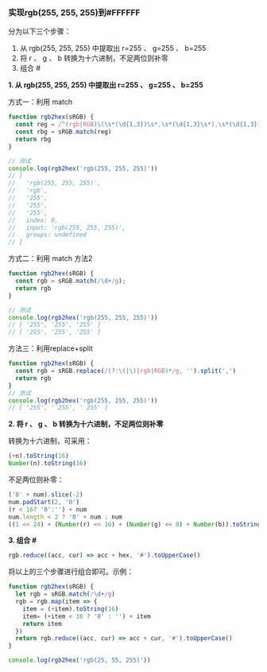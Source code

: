 ### 实现rgb(255, 255, 255)到#FFFFFF

分为以下三个步骤：

1. 从 rgb(255, 255, 255) 中提取出 r=255 、 g=255 、 b=255
2. 将 r 、 g 、 b 转换为十六进制，不足两位则补零
3. 组合 #

**1. 从 rgb(255, 255, 255) 中提取出 r=255 、 g=255 、 b=255**

方式一：利用 match

```js
function rgb2hex(sRGB) {
  const reg = /^(rgb|RGB)\(\s*(\d{1,3})\s*,\s*(\d{1,3}\s*),\s*(\d{1,3})\s*\)$/
  const rbg = sRGB.match(reg)
  return rbg
}

// 测试
console.log(rgb2hex('rgb(255, 255, 255)'))
// [
//   'rgb(255, 255, 255)',
//   'rgb',
//   '255',
//   '255',
//   '255',
//   index: 0,
//   input: 'rgb(255, 255, 255)',
//   groups: undefined
// ]
```

方式二：利用 match 方法2

```js
function rgb2hex(sRGB) {
  const rgb = sRGB.match(/\d+/g);
  return rgb
}

// 测试
console.log(rgb2hex('rgb(255, 255, 255)'))
// [ '255', '255', '255' ]
// [ '255', '255', '255' ]
```

方法三：利用replace+split

```js
function rgb2hex(sRGB) {
  const rgb = sRGB.replace(/(?:\(|\)|rgb|RGB)*/g, '').split(',')
  return rgb
}
// 测试
console.log(rgb2hex('rgb(255, 255, 255)'))
// [ '255', ' 255', ' 255' ]
```

**2. 将 r 、 g 、 b 转换为十六进制，不足两位则补零**

转换为十六进制，可采用：

```js
(+n).toString(16)
Number(n).toString(16) 
```

不足两位则补零：

```js
('0' + num).slice(-2)
num.padStart(2, '0')
(r < 16? '0':'') + num
num.length < 2 ? '0' + num : num
((1 << 24) + (Number(r) << 16) + (Number(g) << 8) + Number(b)).toString(16).slice(1)
```

**3. 组合 #**

```js
rgb.reduce((acc, cur) => acc + hex, '#').toUpperCase()
```

将以上的三个步骤进行组合即可。示例：

```js
function rgb2hex(sRGB) {
  let rgb = sRGB.match(/\d+/g)
  rgb = rgb.map(item => {
    item = (+item).toString(16)
    item= (+item < 16 ? '0' : '') + item
    return item
  })
  return rgb.reduce((acc, cur) => acc + cur, '#').toUpperCase()
}

console.log(rgb2hex('rgb(25, 55, 255)'))
```
